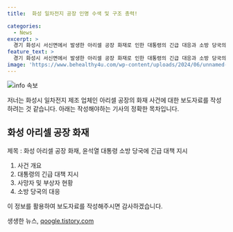 ```yaml
---
title:  화성 일차전지 공장 인명 수색 및 구조 총력!

categories:
  - News
excerpt: >
  경기 화성시 서신면에서 발생한 아리셀 공장 화재로 인한 대통령의 긴급 대응과 소방 당국의 총력 대응 소식이 전해졌다. 화재로 1명 사망, 6명 중·경상을 입었으며, 많은 인명이 고립된 상황이다. 대통령은 가용 인력과 장비를 총동원해 인명 구조에 노력을 기울이고, 소방대원의 안전에도 철저를 기하라고 지시했다. 소방당국은 145명의 인력과 50대의 장비를 동원하여 화재진압과 인명 구조에 총력을 경주하고 있다.
feature_text: >
  경기 화성시 서신면에서 발생한 아리셀 공장 화재로 인한 대통령의 긴급 대응과 소방 당국의 총력 대응 소식이 전해졌다. 화재로 1명 사망, 6명 중·경상을 입었으며, 많은 인명이 고립된 상황이다. 대통령은 가용 인력과 장비를 총동원해 인명 구조에 노력을 기울이고, 소방대원의 안전에도 철저를 기하라고 지시했다. 소방당국은 145명의 인력과 50대의 장비를 동원하여 화재진압과 인명 구조에 총력을 경주하고 있다.
image: 'https://www.behealthy4u.com/wp-content/uploads/2024/06/unnamed-file.png'
---
```


<p><img src="https://www.behealthy4u.com/wp-content/uploads/2024/06/unnamed-file.png" alt="info 속보" /></p>

<p>저너는 화성시 일차전지 제조 업체인 아리셀 공장의 화재 사건에 대한 보도자료를 작성하려는 것 같습니다. 아래는 작성해야하는 기사의 정확한 목차입니다.</p>

<h2 data-ke-size="size26">화성 아리셀 공장 화재</h2>

<p>제목 : 화성 아리셀 공장 화재, 윤석열 대통령 소방 당국에 긴급 대책 지시</p>

<ol>
<li>사건 개요</li>
<li>대통령의 긴급 대책 지시</li>
<li>사망자 및 부상자 현황</li>
<li>소방 당국의 대응</li>
</ol>

<p>이 정보를 활용하여 보도자료를 작성해주시면 감사하겠습니다.</p>
생생한 뉴스, <a href="https://qoogle.tistory.com" rel="dofollow">qoogle.tistory.com</a>


